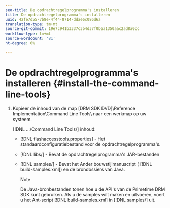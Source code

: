 ```yaml
---
seo-title: De opdrachtregelprogramma's installeren
title: De opdrachtregelprogramma's installeren
uuid: 42fe7d55-7b8e-4f44-8714-ddae6c086d6a
translation-type: tm+mt
source-git-commit: 19e7c941b3337c3b4d37f0b6a1350aac2ad8a0cc
workflow-type: tm+mt
source-wordcount: '81'
ht-degree: 0%

---
```



# De opdrachtregelprogramma&#39;s installeren {#install-the-command-line-tools}

1. Kopieer de inhoud van de map [DRM SDK DVD]\Reference Implementation\Command Line Tools\ naar een werkmap op uw systeem.

   [!DNL .../Command Line Tools/] inhoud:

   * [!DNL flashaccesstools.properties] - Het standaardconfiguratiebestand voor de opdrachtregelprogramma&#39;s.
   * [!DNL libs/] - Bevat de opdrachtregelprogramma&#39;s JAR-bestanden
   * [!DNL samples/] - Bevat het Ander bouwstijlmanuscript (  [!DNL build-samples.xml]) en de brondossiers van Java.

      >[!NOTE]
      >
      >De Java-bronbestanden tonen hoe u de API&#39;s van de Primetime DRM SDK kunt gebruiken. Als u de samples wilt maken en uitvoeren, voert u het Ant-script [!DNL build-samples.xml] in [!DNL samples/] uit.